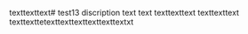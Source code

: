 texttexttext# test13
discription
text
text
texttexttext
texttexttext
texttexttetexttexttexttexttexttextxt
